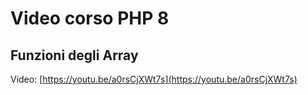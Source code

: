 # Video corso PHP 8

## Funzioni degli Array

Video: [https://youtu.be/a0rsCjXWt7s](https://youtu.be/a0rsCjXWt7s)
